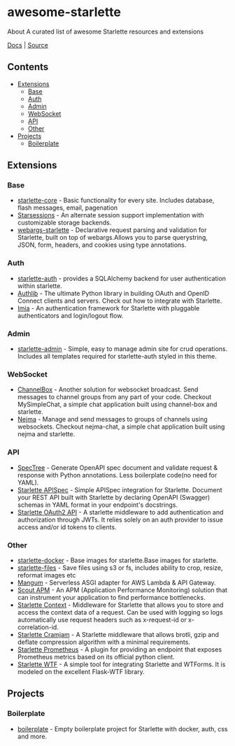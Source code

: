 # awesome-starlette
About A curated list of awesome Starlette resources and extensions

[Docs](https://www.starlette.io/) | [Source](https://github.com/encode/starlette)


## Contents
- [Extensions](#extensions)
    - [Base](#base)
    - [Auth](#auth)
    - [Admin](#admin)
    - [WebSocket](#websocket)
    - [API](#api)
    - [Other](#other)
- [Projects](#projects)
    - [Boilerplate](#boilerplate)


## Extensions

### Base
- [starlette-core](https://github.com/accent-starlette/starlette-core) - Basic functionality for every site. Includes database, flash messages, email, pagenation
- [Starsessions](https://github.com/alex-oleshkevich/starsessions) - An alternate session support implementation with customizable storage backends.
- [webargs-starlette](https://github.com/sloria/webargs-starlette) - Declarative request parsing and validation for Starlette, built on top of webargs.Allows you to parse querystring, JSON, form, headers, and cookies using type annotations.

### Auth
- [starlette-auth](https://github.com/accent-starlette/starlette-auth) - provides a SQLAlchemy backend for user authentication within starlette.
- [Authlib](https://github.com/lepture/Authlib) - The ultimate Python library in building OAuth and OpenID Connect clients and servers. Check out how to integrate with Starlette.
- [Imia](https://github.com/alex-oleshkevich/imia) - An authentication framework for Starlette with pluggable authenticators and login/logout flow.
 
### Admin
- [starlette-admin](https://github.com/accent-starlette/starlette-admin) - Simple, easy to manage admin site for crud operations. Includes all templates required for starlette-auth styled in this theme.

### WebSocket
- [ChannelBox](https://github.com/Sobolev5/channel-box) - Another solution for websocket broadcast. Send messages to channel groups from any part of your code. Checkout MySimpleChat, a simple chat application built using channel-box and starlette.
- [Nejma](https://github.com/taoufik07/nejma) - Manage and send messages to groups of channels using websockets. Checkout nejma-chat, a simple chat application built using nejma and starlette.

### API
- [SpecTree](https://github.com/0b01001001/spectree) - Generate OpenAPI spec document and validate request & response with Python annotations. Less boilerplate code(no need for YAML).
- [Starlette APISpec](https://github.com/Woile/starlette-apispec) - Simple APISpec integration for Starlette. Document your REST API built with Starlette by declaring OpenAPI (Swagger) schemas in YAML format in your endpoint's docstrings.
- [Starlette OAuth2 API](https://gitlab.com/jorgecarleitao/starlette-oauth2-api) - A starlette middleware to add authentication and authorization through JWTs. It relies solely on an auth provider to issue access and/or id tokens to clients.

### Other
- [starlette-docker](https://github.com/accent-starlette/starlette-docker) - Base images for starlette.Base images for starlette.
- [starlette-files](https://github.com/accent-starlette/starlette-files) - Save files using s3 or fs, includes ability to crop, resize, reformat images etc
- [Mangum](https://github.com/erm/mangum) - Serverless ASGI adapter for AWS Lambda & API Gateway.
- [Scout APM](https://github.com/scoutapp/scout_apm_python) - An APM (Application Performance Monitoring) solution that can instrument your application to find performance bottlenecks.
- [Starlette Context](https://github.com/tomwojcik/starlette-context) - Middleware for Starlette that allows you to store and access the context data of a request. Can be used with logging so logs automatically use request headers such as x-request-id or x-correlation-id.
- [Starlette Cramjam](https://github.com/developmentseed/starlette-cramjam) - A Starlette middleware that allows brotli, gzip and deflate compression algorithm with a minimal requirements.
- [Starlette Prometheus](https://github.com/perdy/starlette-prometheus) - A plugin for providing an endpoint that exposes Prometheus metrics based on its official python client.
- [Starlette WTF](https://github.com/muicss/starlette-wtf) - A simple tool for integrating Starlette and WTForms. It is modeled on the excellent Flask-WTF library.

## Projects
### Boilerplate
- [boilerplate](https://github.com/accent-starlette/boilerplate) - Empty boilerplate project for Starlette with docker, auth, css and more.
